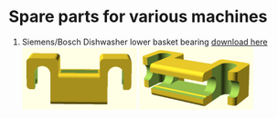 # Spare parts for various machines

1. Siemens/Bosch Dishwasher lower basket bearing [download here](https://github.com/sovcik/spare_parts/blob/master/siemens/dishwasher/lower_basket_clamp01.scad)
<br/><img src="https://github.com/sovcik/spare_parts/blob/master/siemens/dishwasher/lower_basket_clamp01%20(top).png" width="200">  <img src="https://github.com/sovcik/spare_parts/blob/master/siemens/dishwasher/lower_basket_clamp01%20(bottom).png" width="200">

